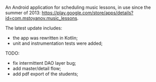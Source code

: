 An Android application for scheduling music lessons, in use since the summer of 2013: https://play.google.com/store/apps/details?id=com.mstoyanov.music_lessons.

The latest update includes:
- the app was rewritten in Kotlin;
- unit and instrumentation tests were added;

TODO:
- fix intermittent DAO layer bug;
- add master/detail flow;
- add pdf export of the students;